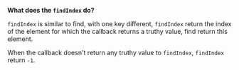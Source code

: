 **What does the `findIndex` do?**  

`findIndex` is similar to find, with one key different, `findIndex` return the index of the element for which the callback returns a truthy value, find return this element.

When the callback doesn't return any truthy value to `findIndex`, `findIndex` return `-1`.